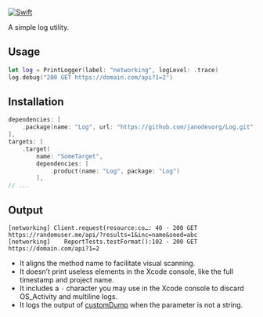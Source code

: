 [![Swift](https://github.com/janodevorg/Log/actions/workflows/swift.yml/badge.svg)](https://github.com/janodevorg/Log/actions/workflows/swift.yml)

A simple log utility.

## Usage

```swift
let log = PrintLogger(label: "networking", logLevel: .trace)
log.debug("200 GET https://domain.com/api?1=2")
```

## Installation

```swift
dependencies: [
    .package(name: "Log", url: "https://github.com/janodevorg/Log.git", from: "1.0.0")
],
targets: [
    .target(
        name: "SomeTarget",
        dependencies: [
            .product(name: "Log", package: "Log")
        ],
// ...
```

## Output

```
[networking] Client.request(resource:co…: 40 · 200 GET https://randomuser.me/api/?results=1&inc=name&seed=abc
[networking]    ReportTests.testFormat():102 · 200 GET https://domain.com/api?1=2
```

- It aligns the method name to facilitate visual scanning.
- It doesn’t print useless elements in the Xcode console, like the full timestamp and project name. 
- It includes a `·` character you may use in the Xcode console to discard OS_Activity and multiline logs.
- It logs the output of [customDump](https://github.com/pointfreeco/swift-custom-dump) when the parameter is not a string. 
